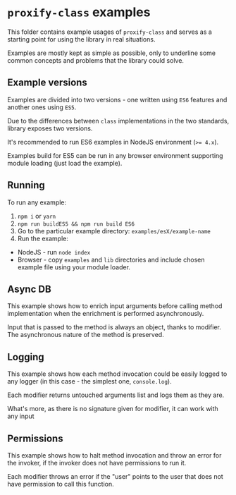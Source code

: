 # `proxify-class` examples

This folder contains example usages of `proxify-class` and serves as a starting point for using the library in real situations.

Examples are mostly kept as simple as possible, only to underline some common concepts and problems that the library could solve.

## Example versions

Examples are divided into two versions - one written using `ES6` features and another ones using `ES5`.

Due to the differences between `class` implementations in the two standards, library exposes two versions.

It's recommended to run ES6 examples in NodeJS environment (`>= 4.x`).

Examples build for ES5 can be run in any browser environment supporting module loading (just load the example).

## Running

To run any example:

1. `npm i` or `yarn`
2. `npm run buildES5 && npm run build ES6`
3. Go to the particular example directory: `examples/esX/example-name`
4. Run the example:
  - NodeJS - run `node index`
  - Browser - copy `examples` and `lib` directories and include chosen example file using your module loader.

## Async DB

This example shows how to enrich input arguments before calling method implementation when the enrichment is performed asynchronously.

Input that is passed to the method is always an object, thanks to modifier. The asynchronous nature of the method is preserved.

## Logging

This example shows how each method invocation could be easily logged to any logger (in this case - the simplest one, `console.log`).

Each modifier returns untouched arguments list and logs them as they are.

What's more, as there is no signature given for modifier, it can work with any input

## Permissions

This example shows how to halt method invocation and throw an error for the invoker, if the invoker does not have permissions to run it.

Each modifier throws an error if the "user" points to the user that does not have permission to call this function.
